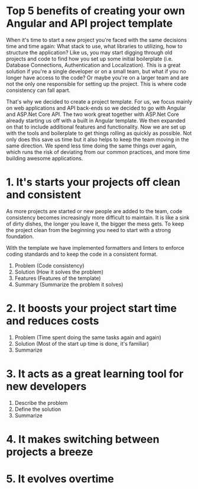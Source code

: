 # Top 5 benefits of creating your own Angular and API project template

When it's time to start a new project you're faced with the same decisions time and time again: What stack to use, what libraries to utilizing, how to structure the application? Like us, you may start digging through old projects and code to find how you set up some initial boilerplate (i.e. Database Connections, Authentication and Localization). This is a great solution if you're a single developer or on a small team, but what if you no longer have access to the code? Or maybe you're on a larger team and are not the only one responsible for setting up the project. This is where code consistency can fall apart.

That's why we decided to create a project template. For us, we focus mainly on web applications and API back-ends so we decided to go with Angular and ASP.Net Core API. The two work great together with ASP.Net Core already starting us off with a built in Angular template. We then expanded on that to include additional features and functionality. Now we are set up with the tools and boilerplate to get things rolling as quickly as possible. Not only does this save us time but it also helps to keep the team moving in the same direction. We spend less time doing the same things over again, which runs the risk of deviating from our common practices, and more time building awesome applications.

# 1. It's starts your projects off clean and consistent

As more projects are started or new people are added to the team, code consistency becomes increasingly more difficult to maintain. It is like a sink of dirty dishes, the longer you leave it, the bigger the mess gets. To keep the project clean from the beginning you need to start with a strong foundation. 

With the template we have implemented formatters and linters to enforce coding standards and to keep the code in a consistent format. 

1. Problem (Code consistency)
2. Solution (How it solves the problem)
3. Features (Features of the template)
4. Summary (Summarize the problem it solves)

# 2. It boosts your project start time and reduces costs

1. Problem (Time spent doing the same tasks again and again)
2. Solution (Most of the start up time is done, it's familiar)
3. Summarize 

# 3. It acts as a great learning tool for new developers 

1. Describe the problem
2. Define the solution
3. Summarize

# 4. It makes switching between projects a breeze 



# 5. It evolves overtime

